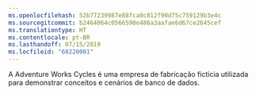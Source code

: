 ```yaml
---
ms.openlocfilehash: 52b77239987e88fca0c812f90d75c759129b3e4c
ms.sourcegitcommit: b2464064c0566590e486a3aafae6d67ce2645cef
ms.translationtype: HT
ms.contentlocale: pt-BR
ms.lasthandoff: 07/15/2019
ms.locfileid: "68220001"
---
```

 A Adventure Works Cycles é uma empresa de fabricação fictícia utilizada para demonstrar conceitos e cenários de banco de dados. 